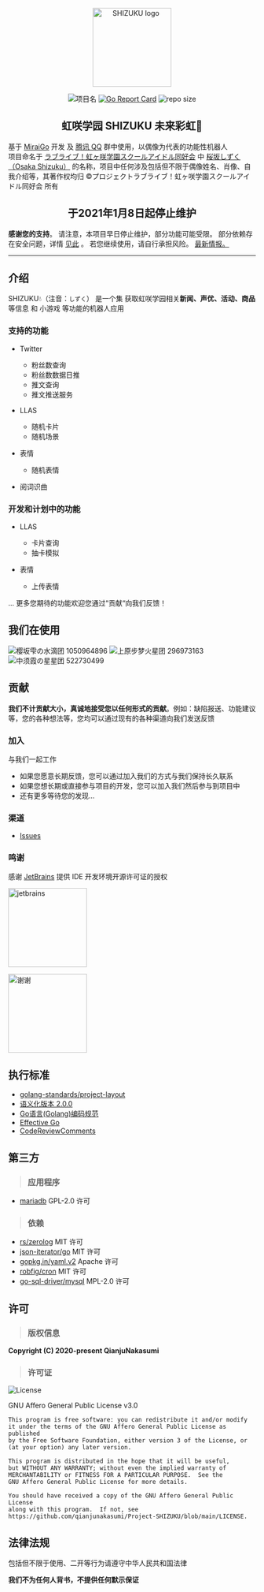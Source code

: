<p align="center">
    <img width="160" src="https://s1.ax1x.com/2020/07/05/Up59PK.png" alt="SHIZUKU logo">
</p>
<p align="center">
    <img src="https://img.shields.io/badge/%E9%A1%B9%E7%9B%AE%E5%90%8D-SHIZUKU%F0%9F%92%A7-brightgreen?style=flat-square" alt="项目名">
    <a href="https://goreportcard.com/report/github.com/qianjunakasumi/project-shizuku"><img src="https://goreportcard.com/badge/github.com/qianjunakasumi/project-shizuku?style=flat-square" alt="Go Report Card"></a>
    <img src="https://img.shields.io/github/repo-size/qianjunakasumi/project-shizuku?style=flat-square" alt="repo size">
</p>

<h2 align="center">虹咲学园 SHIZUKU 未来彩虹🌈</h2>

基于 [MiraiGo](https://github.com/Mrs4s/MiraiGo) 开发 及 [腾讯 QQ](https://im.qq.com/) 群中使用，以偶像为代表的功能性机器人  
项目命名于 [ラブライブ！虹ヶ咲学園スクールアイドル同好会](http://lovelive-anime.jp/nijigasaki/) 中 [桜坂しずく（Osaka Shizuku）](https://lovelive-as.bushimo.jp/member/shizuku/) 的名称，项目中任何涉及包括但不限于偶像姓名、肖像、自我介绍等，其著作权均归 ©プロジェクトラブライブ！虹ヶ咲学園スクールアイドル同好会 所有

<h2 align="center">于2021年1月8日起停止维护</h2>

**感谢您的支持**。
请注意，本项目早日停止维护，部分功能可能受限。
部分依赖存在安全问题，详情 [见此](https://github.com/qianjunakasumi/Project-SHIZUKU/security/dependabot/go.sum/github.com%2Ftidwall%2Fgjson/closed) 。
若您继续使用，请自行承担风险。
[最新情报。](https://github.com/qianjunakasumi/)

---

## 介绍

SHIZUKU💧（注音：`しずく`） 是一个集 获取虹咲学园相关**新闻、声优、活动、商品**等信息 和 小游戏 等功能的机器人应用

### 支持的功能

- Twitter
    - 粉丝数查询
    - 粉丝数数据日推
    - 推文查询
    - 推文推送服务
    
- LLAS
    - 随机卡片
    - 随机场景
    
- 表情
    - 随机表情
    
- 阅词识曲

### 开发和计划中的功能

- LLAS
    - 卡片查询
    - 抽卡模拟

- 表情
    - 上传表情

... 更多您期待的功能欢迎您通过“贡献“向我们反馈！


## 我们在使用

![樱坂雫の水滴团 1050964896](https://s1.ax1x.com/2020/08/18/du19eA.jpg)
![上原步梦火星团 296973163](https://s1.ax1x.com/2020/08/18/du1Pot.jpg)
![中须霞の星星团 522730499](https://s1.ax1x.com/2020/08/18/du1CdI.jpg)


## 贡献

**我们不计贡献大小，真诚地接受您以任何形式的贡献**。例如：缺陷报送、功能建议等，您的各种想法等，您均可以通过现有的各种渠道向我们发送反馈

### 加入

与我们一起工作

- 如果您愿意长期反馈，您可以通过加入我们的方式与我们保持长久联系
- 如果您想长期或直接参与项目的开发，您可以加入我们然后参与到项目中
- 还有更多等待您的发现...

### **渠道**

- [Issues](https://github.com/qianjunakasumi/project-shizuku/issues)

### 鸣谢

感谢 [JetBrains](https://www.jetbrains.com/?from=project-shizuku) 提供 IDE 开发环境开源许可证的授权

[
<img width="160" src="https://s1.ax1x.com/2020/09/11/wtU9YT.png" alt="jetbrains">
](https://www.jetbrains.com/?from=project-shizuku)

<img width="160" src="https://s1.ax1x.com/2020/05/16/YcD4De.png" alt="谢谢">

## 执行标准

- [golang-standards/project-layout](https://github.com/golang-standards/project-layout)
- [语义化版本 2.0.0](https://semver.org/lang/zh-CN/)
- [Go语言(Golang)编码规范](https://www.bookstack.cn/read/go-code-convention/zh-CN-README.md)
- [Effective Go](https://golang.org/doc/effective_go.html)
- [CodeReviewComments](https://github.com/golang/go/wiki/CodeReviewComments)

## 第三方

> ### 应用程序

- [mariadb](https://mariadb.com/) GPL-2.0 许可

> ### 依赖

- [rs/zerolog](https://github.com/rs/zerolog) MIT 许可
- [json-iterator/go](https://github.com/json-iterator/go) MIT 许可
- [gopkg.in/yaml.v2](https://gopkg.in/yaml.v2) Apache 许可
- [robfig/cron](https://github.com/robfig/cron/) MIT 许可
- [go-sql-driver/mysql](https://github.com/go-sql-driver/mysql) MPL-2.0 许可

## 许可

> ### 版权信息

**Copyright (C) 2020-present  QianjuNakasumi**

> ### 许可证

![License](https://img.shields.io/github/license/qianjunakasumi/Project-SHIZUKU?style=flat-square)

GNU Affero General Public License v3.0

```
This program is free software: you can redistribute it and/or modify
it under the terms of the GNU Affero General Public License as published
by the Free Software Foundation, either version 3 of the License, or
(at your option) any later version.

This program is distributed in the hope that it will be useful,
but WITHOUT ANY WARRANTY; without even the implied warranty of
MERCHANTABILITY or FITNESS FOR A PARTICULAR PURPOSE.  See the
GNU Affero General Public License for more details.

You should have received a copy of the GNU Affero General Public License
along with this program.  If not, see https://github.com/qianjunakasumi/Project-SHIZUKU/blob/main/LICENSE.
```

## 法律法规

包括但不限于使用、二开等行为请遵守中华人民共和国法律

**我们不为任何人背书，不提供任何默示保证**
